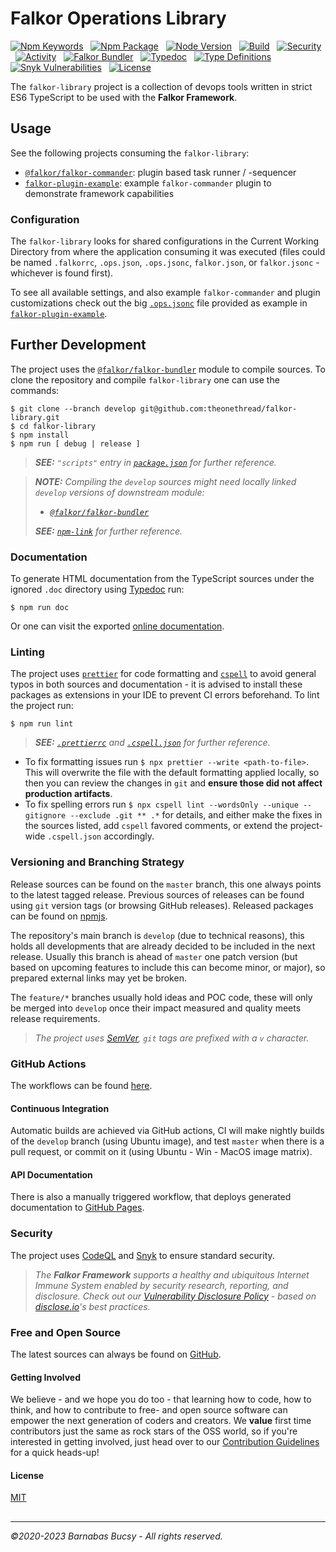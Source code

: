 # **Falkor Operations Library**

[![Npm Keywords](https://img.shields.io/github/package-json/keywords/theonethread/falkor-library "Keywords")](https://www.npmjs.com/package/@falkor/falkor-library "Visit") &nbsp; [![Npm Package](https://img.shields.io/npm/v/@falkor/falkor-library "Npm")](https://www.npmjs.com/package/@falkor/falkor-library "Visit") &nbsp; [![Node Version](https://img.shields.io/node/v/@falkor/falkor-library "Node")](https://nodejs.org/ "Visit") &nbsp; [![Build](https://img.shields.io/github/workflow/status/theonethread/falkor-library/Falkor%20CI%20-%20Release "Build")](https://github.com/theonethread/falkor-library/actions "Visit") &nbsp; [![Security](https://img.shields.io/github/workflow/status/theonethread/falkor-library/Falkor%20CI%20-%20Security?label=security "Security")](https://github.com/theonethread/falkor-library/actions "Visit") &nbsp; [![Activity](https://img.shields.io/github/last-commit/theonethread/falkor-library "Activity")](https://github.com/theonethread/falkor-library "Visit") &nbsp; [![Falkor Bundler](https://img.shields.io/npm/dependency-version/@falkor/falkor-library/dev/@falkor/falkor-bundler "Falkor Bundler")](https://www.npmjs.com/package/@falkor/falkor-bundler "Visit") &nbsp; [![Typedoc](https://img.shields.io/npm/dependency-version/@falkor/falkor-library/dev/typedoc "Typedoc")](https://www.npmjs.com/package/typedoc "Visit") &nbsp; [![Type Definitions](https://img.shields.io/npm/types/@falkor/falkor-library "Typings")](https://www.typescriptlang.org/ "Visit") &nbsp; [![Snyk Vulnerabilities](https://img.shields.io/snyk/vulnerabilities/github/theonethread/falkor-library "Snyk")](https://snyk.io/test/github/theonethread/falkor-library "Visit") &nbsp; [![License](https://img.shields.io/npm/l/@falkor/falkor-library "MIT")](https://github.com/theonethread/falkor-library/blob/master/license.txt "Visit")

The `falkor-library` project is a collection of devops tools written in strict ES6 TypeScript to be used with the **Falkor Framework**.

## **Usage**

See the following projects consuming the `falkor-library`:

- [`@falkor/falkor-commander`](https://www.npmjs.com/package/@falkor/falkor-commander "Visit"): plugin based task runner / -sequencer
- [`falkor-plugin-example`](https://github.com/theonethread/falkor-plugin-example/tree/master "Visit"): example `falkor-commander` plugin to demonstrate framework capabilities

### **Configuration**

The `falkor-library` looks for shared configurations in the Current Working Directory from where the application consuming it was executed (files could be named `.falkorrc`, `.ops.json`, `.ops.jsonc`, `falkor.json`, or `falkor.jsonc` - whichever is found first).

To see all available settings, and also example `falkor-commander` and plugin customizations check out the big [`.ops.jsonc`](https://github.com/theonethread/falkor-plugin-example/blob/develop/.ops.jsonc "Open") file provided as example in [`falkor-plugin-example`](https://github.com/theonethread/falkor-plugin-example "Visit").

## **Further Development**

The project uses the [`@falkor/falkor-bundler`](https://www.npmjs.com/package/@falkor/falkor-bundler "Visit") module to compile sources. To clone the repository and compile `falkor-library` one can use the commands:

```
$ git clone --branch develop git@github.com:theonethread/falkor-library.git
$ cd falkor-library
$ npm install
$ npm run [ debug | release ]
```

> _**SEE:** `"scripts"` entry in [`package.json`](https://github.com/theonethread/falkor-library/blob/master/package.json "Open") for further reference._

> _**NOTE:** Compiling the `develop` sources might need locally linked `develop` versions of downstream module:_
>
> - _[`@falkor/falkor-bundler`](https://github.com/theonethread/falkor-bundler/tree/develop "Visit")_
>
> _**SEE:** [`npm-link`](https://docs.npmjs.com/cli/v7/commands/npm-link "Visit") for further reference._

### **Documentation**

To generate HTML documentation from the TypeScript sources under the ignored `.doc` directory using [Typedoc](https://typedoc.org "Visit") run:

```
$ npm run doc
```

Or one can visit the exported [online documentation](https://theonethread.github.io/falkor-library-doc "Visit").

### **Linting**

The project uses [`prettier`](https://www.npmjs.com/package/prettier "Visit") for code formatting and [`cspell`](https://www.npmjs.com/package/cspell "Visit") to avoid general typos in both sources and documentation - it is advised to install these packages as extensions in your IDE to prevent CI errors beforehand. To lint the project run:

```
$ npm run lint
```

> _**SEE:** [`.prettierrc`](https://github.com/theonethread/falkor-library/blob/develop/.prettierrc "Open") and [`.cspell.json`](https://github.com/theonethread/falkor-library/blob/develop/.cspell.json "Open") for further reference._

- To fix formatting issues run `$ npx prettier --write <path-to-file>`. This will overwrite the file with the default formatting applied locally, so then you can review the changes in `git` and **ensure those did not affect production artifacts**.
- To fix spelling errors run `$ npx cspell lint --wordsOnly --unique --gitignore --exclude .git ** .*` for details, and either make the fixes in the sources listed, add `cspell` favored comments, or extend the project-wide `.cspell.json` accordingly.

### **Versioning and Branching Strategy**

Release sources can be found on the `master` branch, this one always points to the latest tagged release. Previous sources of releases can be found using `git` version tags (or browsing GitHub releases). Released packages can be found on [npmjs](https://www.npmjs.com/package/@falkor/falkor-auth-server "Visit").

The repository's main branch is `develop` (due to technical reasons), this holds all developments that are already decided to be included in the next release. Usually this branch is ahead of `master` one patch version (but based on upcoming features to include this can become minor, or major), so prepared external links may yet be broken.

The `feature/*` branches usually hold ideas and POC code, these will only be merged into `develop` once their impact measured and quality meets release requirements.

> _The project uses [SemVer](https://semver.org "Visit"), `git` tags are prefixed with a `v` character._

### **GitHub Actions**

The workflows can be found [here](https://github.com/theonethread/falkor-library/blob/develop/.github/workflows "Open").

#### **Continuous Integration**

Automatic builds are achieved via GitHub actions, CI will make nightly builds of the `develop` branch (using Ubuntu image), and test `master` when there is a pull request, or commit on it (using Ubuntu - Win - MacOS image matrix).

#### **API Documentation**

There is also a manually triggered workflow, that deploys generated documentation to [GitHub Pages](https://theonethread.github.io/falkor-library-doc "Visit").

### **Security**

The project uses [CodeQL](https://codeql.github.com "Visit") and [Snyk](https://snyk.io "Visit") to ensure standard security.

> _The **Falkor Framework** supports a healthy and ubiquitous Internet Immune System enabled by security research, reporting, and disclosure. Check out our [Vulnerability Disclosure Policy](https://github.com/theonethread/falkor-library/security/policy "Open") - based on [disclose.io](https://disclose.io "Visit")'s best practices._

### **Free and Open Source**

The latest sources can always be found on [GitHub](https://github.com/theonethread/falkor-library "Visit").

#### **Getting Involved**

We believe - and we hope you do too - that learning how to code, how to think, and how to contribute to free- and open source software can empower the next generation of coders and creators. We **value** first time contributors just the same as rock stars of the OSS world, so if you're interested in getting involved, just head over to our [Contribution Guidelines](https://github.com/theonethread/.github/blob/master/.github/contributing.md "Open") for a quick heads-up!

#### **License**

[MIT](https://github.com/theonethread/falkor-library/blob/master/license.txt "Open")

##

---

_©2020-2023 Barnabas Bucsy - All rights reserved._
